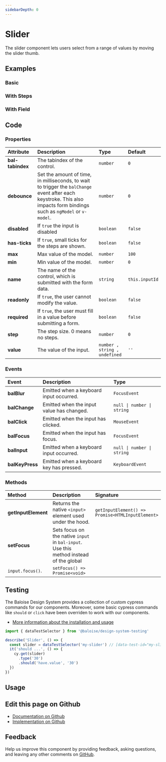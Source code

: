 ```yaml
---
sidebarDepth: 0
---
```


# Slider


<!-- START: human documentation top -->

The slider component lets users select from a range of values by moving the slider thumb.

<!-- END: human documentation top -->

<ClientOnly><docs-component-tabs></docs-component-tabs></ClientOnly>


## Examples

### Basic

<ClientOnly><docs-demo-bal-slider-92></docs-demo-bal-slider-92></ClientOnly>


### With Steps

<ClientOnly><docs-demo-bal-slider-93></docs-demo-bal-slider-93></ClientOnly>


### With Field

<ClientOnly><docs-demo-bal-slider-94></docs-demo-bal-slider-94></ClientOnly>



## Code



### Properties


| Attribute        | Description                                                                                                                                                             | Type                                     | Default                   |
| :--------------- | :---------------------------------------------------------------------------------------------------------------------------------------------------------------------- | :--------------------------------------- | :------------------------ |
| **bal-tabindex** | The tabindex of the control.                                                                                                                                            | <code>number</code>                      | <code>0</code>            |
| **debounce**     | Set the amount of time, in milliseconds, to wait to trigger the `balChange` event after each keystroke. This also impacts form bindings such as `ngModel` or `v-model`. | <code>number</code>                      | <code>0</code>            |
| **disabled**     | If `true` the input is disabled                                                                                                                                         | <code>boolean</code>                     | <code>false</code>        |
| **has-ticks**    | If `true`, small ticks for the steps are shown.                                                                                                                         | <code>boolean</code>                     | <code>false</code>        |
| **max**          | Max value of the model.                                                                                                                                                 | <code>number</code>                      | <code>100</code>          |
| **min**          | Min value of the model.                                                                                                                                                 | <code>number</code>                      | <code>0</code>            |
| **name**         | The name of the control, which is submitted with the form data.                                                                                                         | <code>string</code>                      | <code>this.inputId</code> |
| **readonly**     | If `true`, the user cannot modify the value.                                                                                                                            | <code>boolean</code>                     | <code>false</code>        |
| **required**     | If `true`, the user must fill in a value before submitting a form.                                                                                                      | <code>boolean</code>                     | <code>false</code>        |
| **step**         | The step size. 0 means no steps.                                                                                                                                        | <code>number</code>                      | <code>0</code>            |
| **value**        | The value of the input.                                                                                                                                                 | <code>number , string , undefined</code> | <code>''</code>           |

### Events


| Event           | Description                               | Type                                              |
| :-------------- | :---------------------------------------- | :------------------------------------------------ |
| **balBlur**     | Emitted when a keyboard input occurred.   | <code>FocusEvent</code>                           |
| **balChange**   | Emitted when the input value has changed. | <code>null  &#124;  number  &#124;  string</code> |
| **balClick**    | Emitted when the input has clicked.       | <code>MouseEvent</code>                           |
| **balFocus**    | Emitted when the input has focus.         | <code>FocusEvent</code>                           |
| **balInput**    | Emitted when a keyboard input occurred.   | <code>null  &#124;  number  &#124;  string</code> |
| **balKeyPress** | Emitted when a keyboard key has pressed.  | <code>KeyboardEvent</code>                        |

### Methods


| Method              | Description                                                                                             | Signature                                                               |
| :------------------ | :------------------------------------------------------------------------------------------------------ | :---------------------------------------------------------------------- |
| **getInputElement** | Returns the native `<input>` element used under the hood.                                               | <code>getInputElement() =&#62; Promise&#60;HTMLInputElement&#62;</code> |
| **setFocus**        | Sets focus on the native `input` in `bal-input`. Use this method instead of the global
`input.focus()`. | <code>setFocus() =&#62; Promise&#60;void&#62;</code>                    |

## Testing

The Baloise Design System provides a collection of custom cypress commands for our components. Moreover, some basic cypress commands like `should` or `click` have been overriden to work with our components.

- [More information about the installation and usage](/components/tooling/testing.html)

<!-- START: human documentation testing -->

```typescript
import { dataTestSelector } from '@baloise/design-system-testing'

describe('Slider', () => {
  const slider = dataTestSelector('my-slider') // [data-test-id="my-slider"]
  it('should ...', () => {
    cy.get(slider)
      .type('30')
      .should('have.value', '30')
  })
})
```

<!-- END: human documentation testing -->



## Usage

<!-- START: human documentation usage -->

<!-- END: human documentation usage -->



## Edit this page on Github

* [Documentation on Github](https://github.com/baloise/design-system/blob/master/docs/src/components/components/bal-slider.md)
* [Implementation on Github](https://github.com/baloise/design-system/blob/master/packages/components/src/components/bal-slider)

## Feedback

Help us improve this component by providing feedback, asking questions, and leaving any other comments on [GitHub](https://github.com/baloise/design-system/issues/new).

